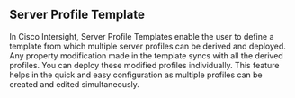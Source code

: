 ## Server Profile Template
In Cisco Intersight, Server Profile Templates enable the user to define a template from which multiple server profiles can be derived and deployed. Any property modification made in the template syncs with all the derived profiles. You can deploy these modified profiles individually. This feature helps in the quick and easy configuration as multiple profiles can be created and edited simultaneously.
